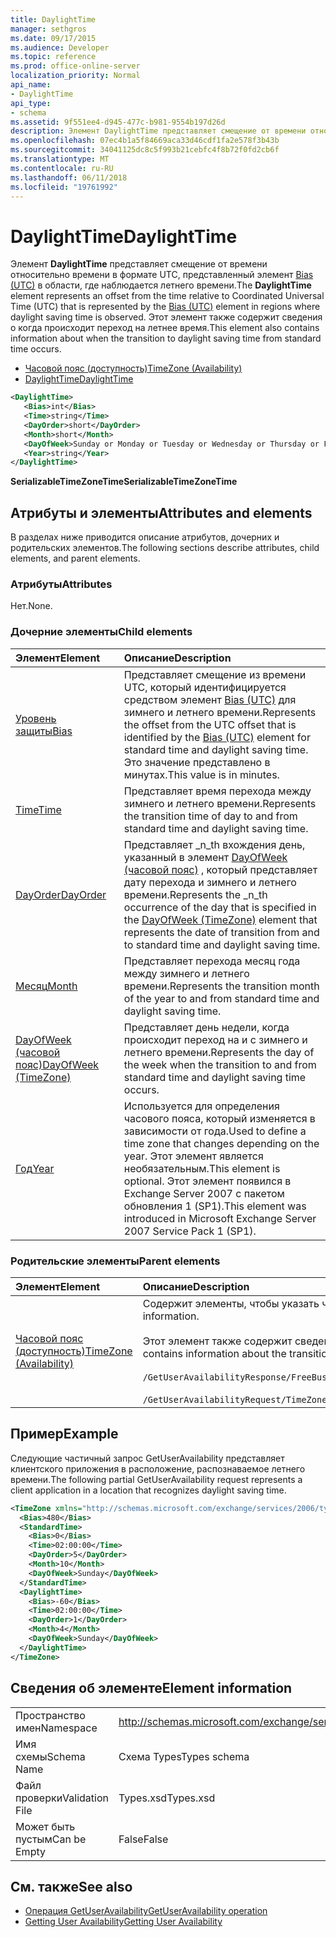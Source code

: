 ```yaml
---
title: DaylightTime
manager: sethgros
ms.date: 09/17/2015
ms.audience: Developer
ms.topic: reference
ms.prod: office-online-server
localization_priority: Normal
api_name:
- DaylightTime
api_type:
- schema
ms.assetid: 9f551ee4-d945-477c-b981-9554b197d26d
description: Элемент DaylightTime представляет смещение от времени относительно времени в формате UTC, представленный элемент Bias (UTC) в области, где наблюдается летнего времени. Этот элемент также содержит сведения о когда происходит переход на летнее время.
ms.openlocfilehash: 07ec4b1a5f84669aca33d46cdf1fa2e578f3b43b
ms.sourcegitcommit: 34041125dc8c5f993b21cebfc4f8b72f0fd2cb6f
ms.translationtype: MT
ms.contentlocale: ru-RU
ms.lasthandoff: 06/11/2018
ms.locfileid: "19761992"
---
```

# <a name="daylighttime"></a><span data-ttu-id="3d90e-104">DaylightTime</span><span class="sxs-lookup"><span data-stu-id="3d90e-104">DaylightTime</span></span>

<span data-ttu-id="3d90e-105">Элемент **DaylightTime** представляет смещение от времени относительно времени в формате UTC, представленный элемент [Bias (UTC)](bias-utc.md) в области, где наблюдается летнего времени.</span><span class="sxs-lookup"><span data-stu-id="3d90e-105">The **DaylightTime** element represents an offset from the time relative to Coordinated Universal Time (UTC) that is represented by the [Bias (UTC)](bias-utc.md) element in regions where daylight saving time is observed.</span></span> <span data-ttu-id="3d90e-106">Этот элемент также содержит сведения о когда происходит переход на летнее время.</span><span class="sxs-lookup"><span data-stu-id="3d90e-106">This element also contains information about when the transition to daylight saving time from standard time occurs.</span></span> 
  
- [<span data-ttu-id="3d90e-107">Часовой пояс (доступность)</span><span class="sxs-lookup"><span data-stu-id="3d90e-107">TimeZone (Availability)</span></span>](timezone-availability.md) 
- [<span data-ttu-id="3d90e-108">DaylightTime</span><span class="sxs-lookup"><span data-stu-id="3d90e-108">DaylightTime</span></span>](daylighttime.md)
  
```xml
<DaylightTime>
   <Bias>int</Bias>
   <Time>string</Time>
   <DayOrder>short</DayOrder>
   <Month>short</Month>
   <DayOfWeek>Sunday or Monday or Tuesday or Wednesday or Thursday or Friday or Saturday</DayOfWeek>
   <Year>string</Year>
</DaylightTime>
```

<span data-ttu-id="3d90e-109">**SerializableTimeZoneTime**</span><span class="sxs-lookup"><span data-stu-id="3d90e-109">**SerializableTimeZoneTime**</span></span>

## <a name="attributes-and-elements"></a><span data-ttu-id="3d90e-110">Атрибуты и элементы</span><span class="sxs-lookup"><span data-stu-id="3d90e-110">Attributes and elements</span></span>

<span data-ttu-id="3d90e-111">В разделах ниже приводится описание атрибутов, дочерних и родительских элементов.</span><span class="sxs-lookup"><span data-stu-id="3d90e-111">The following sections describe attributes, child elements, and parent elements.</span></span>
  
### <a name="attributes"></a><span data-ttu-id="3d90e-112">Атрибуты</span><span class="sxs-lookup"><span data-stu-id="3d90e-112">Attributes</span></span>

<span data-ttu-id="3d90e-113">Нет.</span><span class="sxs-lookup"><span data-stu-id="3d90e-113">None.</span></span>
  
### <a name="child-elements"></a><span data-ttu-id="3d90e-114">Дочерние элементы</span><span class="sxs-lookup"><span data-stu-id="3d90e-114">Child elements</span></span>

|<span data-ttu-id="3d90e-115">**Элемент**</span><span class="sxs-lookup"><span data-stu-id="3d90e-115">**Element**</span></span>|<span data-ttu-id="3d90e-116">**Описание**</span><span class="sxs-lookup"><span data-stu-id="3d90e-116">**Description**</span></span>|
|:-----|:-----|
|[<span data-ttu-id="3d90e-117">Уровень защиты</span><span class="sxs-lookup"><span data-stu-id="3d90e-117">Bias</span></span>](bias.md) <br/> |<span data-ttu-id="3d90e-118">Представляет смещение из времени UTC, который идентифицируется средством элемент [Bias (UTC)](bias-utc.md) для зимнего и летнего времени.</span><span class="sxs-lookup"><span data-stu-id="3d90e-118">Represents the offset from the UTC offset that is identified by the [Bias (UTC)](bias-utc.md) element for standard time and daylight saving time.</span></span> <span data-ttu-id="3d90e-119">Это значение представлено в минутах.</span><span class="sxs-lookup"><span data-stu-id="3d90e-119">This value is in minutes.</span></span>  <br/> |
|[<span data-ttu-id="3d90e-120">Time</span><span class="sxs-lookup"><span data-stu-id="3d90e-120">Time</span></span>](time.md) <br/> |<span data-ttu-id="3d90e-121">Представляет время перехода между зимнего и летнего времени.</span><span class="sxs-lookup"><span data-stu-id="3d90e-121">Represents the transition time of day to and from standard time and daylight saving time.</span></span>  <br/> |
|[<span data-ttu-id="3d90e-122">DayOrder</span><span class="sxs-lookup"><span data-stu-id="3d90e-122">DayOrder</span></span>](dayorder.md) <br/> |<span data-ttu-id="3d90e-123">Представляет _n_th вхождения день, указанный в элемент [DayOfWeek (часовой пояс)](dayofweek-timezone.md) , который представляет дату перехода и зимнего и летнего времени.</span><span class="sxs-lookup"><span data-stu-id="3d90e-123">Represents the  _n_th occurrence of the day that is specified in the [DayOfWeek (TimeZone)](dayofweek-timezone.md) element that represents the date of transition from and to standard time and daylight saving time.</span></span>  <br/> |
|[<span data-ttu-id="3d90e-124">Месяц</span><span class="sxs-lookup"><span data-stu-id="3d90e-124">Month</span></span>](month.md) <br/> |<span data-ttu-id="3d90e-125">Представляет перехода месяц года между зимнего и летнего времени.</span><span class="sxs-lookup"><span data-stu-id="3d90e-125">Represents the transition month of the year to and from standard time and daylight saving time.</span></span>  <br/> |
|[<span data-ttu-id="3d90e-126">DayOfWeek (часовой пояс)</span><span class="sxs-lookup"><span data-stu-id="3d90e-126">DayOfWeek (TimeZone)</span></span>](dayofweek-timezone.md) <br/> |<span data-ttu-id="3d90e-127">Представляет день недели, когда происходит переход на и с зимнего и летнего времени.</span><span class="sxs-lookup"><span data-stu-id="3d90e-127">Represents the day of the week when the transition to and from standard time and daylight saving time occurs.</span></span>  <br/> |
|[<span data-ttu-id="3d90e-128">Год</span><span class="sxs-lookup"><span data-stu-id="3d90e-128">Year</span></span>](year.md) <br/> |<span data-ttu-id="3d90e-129">Используется для определения часового пояса, который изменяется в зависимости от года.</span><span class="sxs-lookup"><span data-stu-id="3d90e-129">Used to define a time zone that changes depending on the year.</span></span> <span data-ttu-id="3d90e-130">Этот элемент является необязательным.</span><span class="sxs-lookup"><span data-stu-id="3d90e-130">This element is optional.</span></span> <span data-ttu-id="3d90e-131">Этот элемент появился в Exchange Server 2007 с пакетом обновления 1 (SP1).</span><span class="sxs-lookup"><span data-stu-id="3d90e-131">This element was introduced in Microsoft Exchange Server 2007 Service Pack 1 (SP1).</span></span>  <br/> |
   
### <a name="parent-elements"></a><span data-ttu-id="3d90e-132">Родительские элементы</span><span class="sxs-lookup"><span data-stu-id="3d90e-132">Parent elements</span></span>

|<span data-ttu-id="3d90e-133">**Элемент**</span><span class="sxs-lookup"><span data-stu-id="3d90e-133">**Element**</span></span>|<span data-ttu-id="3d90e-134">**Описание**</span><span class="sxs-lookup"><span data-stu-id="3d90e-134">**Description**</span></span>|
|:-----|:-----|
|[<span data-ttu-id="3d90e-135">Часовой пояс (доступность)</span><span class="sxs-lookup"><span data-stu-id="3d90e-135">TimeZone (Availability)</span></span>](timezone-availability.md) <br/> | <span data-ttu-id="3d90e-136">Содержит элементы, чтобы указать часовой пояс сведения.</span><span class="sxs-lookup"><span data-stu-id="3d90e-136">Contains elements that identify time zone information.</span></span><br/><br/><span data-ttu-id="3d90e-137">Этот элемент также содержит сведения о переходе между зимнего и летнего времени.</span><span class="sxs-lookup"><span data-stu-id="3d90e-137">This element also contains information about the transition between standard time and daylight saving time.</span></span><br/><br/>`/GetUserAvailabilityResponse/FreeBusyResponseArray/FreeBusyResponse/FreeBusyView/WorkingHours/TimeZone` <br/><br/>`/GetUserAvailabilityRequest/TimeZone` <br/> |
   
## <a name="example"></a><span data-ttu-id="3d90e-138">Пример</span><span class="sxs-lookup"><span data-stu-id="3d90e-138">Example</span></span>

<span data-ttu-id="3d90e-139">Следующие частичный запрос GetUserAvailability представляет клиентского приложения в расположение, распознаваемое летнего времени.</span><span class="sxs-lookup"><span data-stu-id="3d90e-139">The following partial GetUserAvailability request represents a client application in a location that recognizes daylight saving time.</span></span>
  
```xml
<TimeZone xmlns="http://schemas.microsoft.com/exchange/services/2006/types">
  <Bias>480</Bias>
  <StandardTime>
    <Bias>0</Bias>
    <Time>02:00:00</Time>
    <DayOrder>5</DayOrder>
    <Month>10</Month>
    <DayOfWeek>Sunday</DayOfWeek>
  </StandardTime>
  <DaylightTime>
    <Bias>-60</Bias>
    <Time>02:00:00</Time>
    <DayOrder>1</DayOrder>
    <Month>4</Month>
    <DayOfWeek>Sunday</DayOfWeek>
  </DaylightTime>
</TimeZone>
```

## <a name="element-information"></a><span data-ttu-id="3d90e-140">Сведения об элементе</span><span class="sxs-lookup"><span data-stu-id="3d90e-140">Element information</span></span>

|||
|:-----|:-----|
|<span data-ttu-id="3d90e-141">Пространство имен</span><span class="sxs-lookup"><span data-stu-id="3d90e-141">Namespace</span></span>  <br/> |http://schemas.microsoft.com/exchange/services/2006/types  <br/> |
|<span data-ttu-id="3d90e-142">Имя схемы</span><span class="sxs-lookup"><span data-stu-id="3d90e-142">Schema Name</span></span>  <br/> |<span data-ttu-id="3d90e-143">Схема Types</span><span class="sxs-lookup"><span data-stu-id="3d90e-143">Types schema</span></span>  <br/> |
|<span data-ttu-id="3d90e-144">Файл проверки</span><span class="sxs-lookup"><span data-stu-id="3d90e-144">Validation File</span></span>  <br/> |<span data-ttu-id="3d90e-145">Types.xsd</span><span class="sxs-lookup"><span data-stu-id="3d90e-145">Types.xsd</span></span>  <br/> |
|<span data-ttu-id="3d90e-146">Может быть пустым</span><span class="sxs-lookup"><span data-stu-id="3d90e-146">Can be Empty</span></span>  <br/> |<span data-ttu-id="3d90e-147">False</span><span class="sxs-lookup"><span data-stu-id="3d90e-147">False</span></span>  <br/> |
   
## <a name="see-also"></a><span data-ttu-id="3d90e-148">См. также</span><span class="sxs-lookup"><span data-stu-id="3d90e-148">See also</span></span>

- [<span data-ttu-id="3d90e-149">Операция GetUserAvailability</span><span class="sxs-lookup"><span data-stu-id="3d90e-149">GetUserAvailability operation</span></span>](getuseravailability-operation.md)
- [<span data-ttu-id="3d90e-150">Getting User Availability</span><span class="sxs-lookup"><span data-stu-id="3d90e-150">Getting User Availability</span></span>](http://msdn.microsoft.com/library/d4133fcb-9b0f-4e6b-aadf-a389da83516a%28Office.15%29.aspx)

